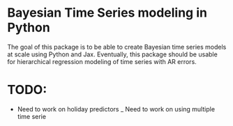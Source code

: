# Bayesian Time Series modeling in Python

The goal of this package is to be able to create Bayesian time series models at scale using Python and Jax.
Eventually, this package should be usable for hierarchical regression modeling of time series with AR errors.

# TODO:
- Need to work on holiday predictors
_ Need to work on using multiple time serie
